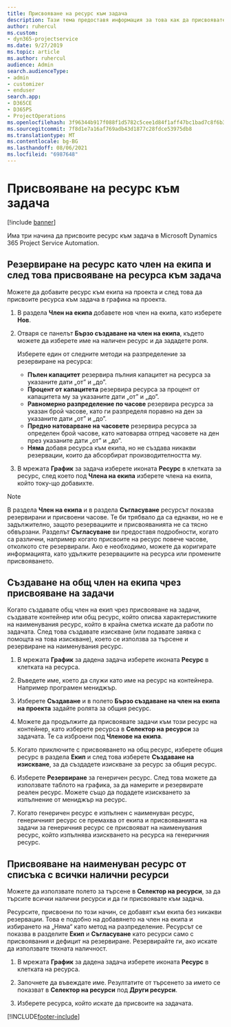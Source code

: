 ```yaml
---
title: Присвояване на ресурс към задача
description: Тази тема предоставя информация за това как да присвоявате ресурси към задачи.
author: ruhercul
ms.custom:
- dyn365-projectservice
ms.date: 9/27/2019
ms.topic: article
ms.author: ruhercul
audience: Admin
search.audienceType:
- admin
- customizer
- enduser
search.app:
- D365CE
- D365PS
- ProjectOperations
ms.openlocfilehash: 3f96344b917f088f1d5782c5cee1d84f1aff47bc1bad7c8f6b33307d1df340fa
ms.sourcegitcommit: 7f8d1e7a16af769adb43d1877c28fdce53975db8
ms.translationtype: MT
ms.contentlocale: bg-BG
ms.lasthandoff: 08/06/2021
ms.locfileid: "6987648"
---
```

# <a name="assign-a-resource-to-a-task"></a>Присвояване на ресурс към задача

[!include [banner](../includes/psa-now-project-operations.md)]

Има три начина да присвоите ресурс към задача в Microsoft Dynamics 365 Project Service Automation.

## <a name="book-a-resource-as-a-team-member-and-then-assign-the-resource-to-a-task"></a>Резервиране на ресурс като член на екипа и след това присвояване на ресурса към задача

Можете да добавите ресурс към екипа на проекта и след това да присвоите ресурса към задача в графика на проекта.

1. В раздела **Член на екипа** добавете нов член на екипа, като изберете **Нов**. 

2. Отваря се панелът **Бързо създаване на член на екипа**, където можете да изберете име на наличен ресурс и да зададете роля. 

    Изберете един от следните методи на разпределение за резервиране на ресурса:

    - **Пълен капацитет** резервира пълния капацитет на ресурса за указаните дати „от” и „до”.
    - **Процент от капацитета** резервира ресурса за процент от капацитета му за указаните дати „от” и „до”.
    - **Равномерно разпределение по часове** резервира ресурса за указан брой часове, като ги разпределя поравно на ден за указаните дати „от” и „до”.
    - **Предно натоварване на часовете** резервира ресурса за определен брой часове, като натоварва отпред часовете на ден през указаните дати „от” и „до”.
    - **Няма** добавя ресурса към екипа, но не създава никакви резервации, които да абсорбират производителността му.

3. В мрежата **График** за задача изберете иконата **Ресурс** в клетката за ресурс, след което под **Члена на екипа** изберете члена на екипа, който току-що добавихте. 

> [!NOTE]
> В раздела **Член на екипа** и в раздела **Съгласуване** ресурсът показва резервирани и присвоени часове. Те би трябвало да са еднакви, но не е задължително, защото резервациите и присвояванията не са тясно обвързани. Разделът **Съгласуване** ви предоставя подробности, когато са различни, например когато присвоите на ресурс повече часове, отколкото сте резервирали. Ако е необходимо, можете да коригирате информацията, като удължите резервациите на ресурса или промените присвояването.

## <a name="create-a-generic-team-member-through-task-assignment"></a>Създаване на общ член на екипа чрез присвояване на задачи

Когато създавате общ член на екип чрез присвояване на задачи, създавате контейнер или общ ресурс, който описва характеристиките на наименувания ресурс, който в крайна сметка искате да работи по задачата. След това създавате изискване (или подавате заявка с помощта на това изискване), което се използва за търсене и резервиране на наименувания ресурс.

1. В мрежата **График** за дадена задача изберете иконата **Ресурс** в клетката на ресурса.

2. Въведете име, което да служи като име на ресурс на контейнера. Например програмен мениджър.

3. Изберете **Създаване** и в полето **Бързо създаване на член на екипа на проекта** задайте ролята за общия ресурс.

4. Можете да продължите да присвоявате задачи към този ресурс на контейнер, като изберете ресурса в **Селектор на ресурси** за задачата. Те са изброени под **Членове на екипа**.

5. Когато приключите с присвояването на общ ресурс, изберете общия ресурс в раздела **Екип** и след това изберете **Създаване на изискване**, за да създадете изискване за ресурс за общия ресурс.

6. Изберете **Резервиране** за генеричен ресурс. След това можете да използвате таблото на графика, за да намерите и резервирате реален ресурс. Можете също да подадете изискването за изпълнение от мениджър на ресурс.

7. Когато генеричен ресурс е изпълнен с наименуван ресурс, генеричният ресурс се премахва от екипа и присвояванията на задачи за генеричния ресурс се присвояват на наименувания ресурс, който изпълнява изискването на ресурса на генеричния ресурс.

## <a name="assign-a-named-resource-from-the-list-of-all-bookable-resources"></a>Присвояване на наименуван ресурс от списъка с всички налични ресурси

Можете да използвате полето за търсене в **Селектор на ресурси**, за да търсите всички налични ресурси и да ги присвоявате към задача.

Ресурсите, присвоени по този начин, се добавят към екипа без никакви резервации. Това е подобно на добавянето на член на екипа и избирането на „Няма“ като метод на разпределение. Ресурсът се показва в разделите **Екип** и **Съгласуване** като ресурси само с присвоявания и дефицит на резервиране. Резервирайте ги, ако искате да използвате тяхната наличност.

1. В мрежата **График** за дадена задача изберете иконата **Ресурс** в клетката на ресурса.

2. Започнете да въвеждате име. Резултатите от търсенето за името се показват в **Селектор на ресурси** под **Други ресурси**.

3. Изберете ресурса, който искате да присвоите на задачата.



[!INCLUDE[footer-include](../includes/footer-banner.md)]